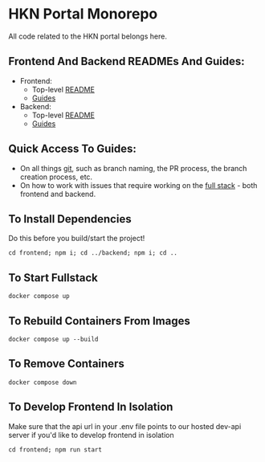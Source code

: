 # HKN Portal Monorepo

All code related to the HKN portal belongs here.

## Frontend And Backend READMEs And Guides:
- Frontend:
    - Top-level [README](./frontend/README.md)
    - [Guides](./frontend/guides)
- Backend:
    - Top-level [README](./backend/README.md)
    - [Guides](./backend/guides)

## Quick Access To Guides:
- On all things [git](./guides/git), such as branch naming, the PR process, the branch creation process, etc.
- On how to work with issues that require working on the [full stack](./guides/full_stack_dev) - both frontend and backend.

## To Install Dependencies

Do this before you build/start the project!

`cd frontend; npm i; cd ../backend; npm i; cd ..`

## To Start Fullstack

`docker compose up`

## To Rebuild Containers From Images

`docker compose up --build`

## To Remove Containers

`docker compose down`

## To Develop Frontend In Isolation

Make sure that the api url in your .env file points to our hosted dev-api server if you'd like to
develop frontend in isolation

`cd frontend; npm run start`
